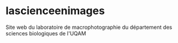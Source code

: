 # lascienceenimages
 Site web du laboratoire de macrophotographie du département des sciences biologiques de l'UQAM
